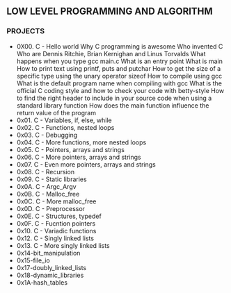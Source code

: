 ## LOW LEVEL PROGRAMMING AND ALGORITHM
### PROJECTS
- 0X00. C - Hello world
Why C programming is awesome
Who invented C
Who are Dennis Ritchie, Brian Kernighan and Linus Torvalds
What happens when you type gcc main.c
What is an entry point
What is main
How to print text using printf, puts and putchar
How to get the size of a specific type using the unary operator sizeof
How to compile using gcc
What is the default program name when compiling with gcc
What is the official C coding style and how to check your code with betty-style
How to find the right header to include in your source code when using a standard library function
How does the main function influence the return value of the program
- 0x01. C - Variables, if, else, while
- 0x02. C - Functions, nested loops
- 0x03. C - Debugging 
- 0x04. C - More functions, more nested loops
- 0x05. C - Pointers, arrays and strings
- 0x06. C - More pointers, arrays and strings 
- 0x07. C - Even more pointers, arrays and strings
- 0x08. C - Recursion
- 0x09. C - Static libraries
- 0x0A. C - Argc_Argv
- 0x0B. C - Malloc_free
- 0x0C. C - More malloc_free
- 0x0D. C - Preprocessor
- 0x0E. C - Structures, typedef
- 0x0F. C - Fucntion pointers
- 0x10. C - Variadic functions
- 0x12. C - Singly linked lists
- 0x13. C - More singly linked lists
- 0x14-bit_manipulation
- 0x15-file_io
- 0x17-doubly_linked_lists
- 0x18-dynamic_libraries
- 0x1A-hash_tables
